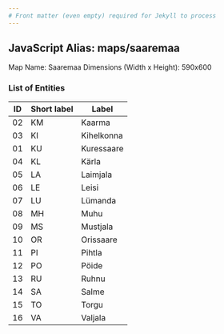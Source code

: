 ```yaml
---
# Front matter (even empty) required for Jekyll to process
---
```


## JavaScript Alias: maps/saaremaa

Map Name: Saaremaa
Dimensions (Width x Height): 590x600





### List of Entities

ID | Short label | Label
---|---|---|
02|KM|Kaarma
03|KI|Kihelkonna
01|KU|Kuressaare
04|KL|Kärla
05|LA|Laimjala
06|LE|Leisi
07|LU|Lümanda
08|MH|Muhu
09|MS|Mustjala
10|OR|Orissaare
11|PI|Pihtla
12|PO|Pöide
13|RU|Ruhnu
14|SA|Salme
15|TO|Torgu
16|VA|Valjala

